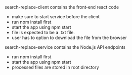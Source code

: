 search-replace-client contains the front-end react code
- make sure to start service before the client
- run npm install first
- start the app using npm start
- file is expected to be a .txt file.
- user has to option to download the file from the browser

search-replace-service contains the Node.js API endpoints
- run npm install first
- start the app using npm start
- processed files are stored in root directory
